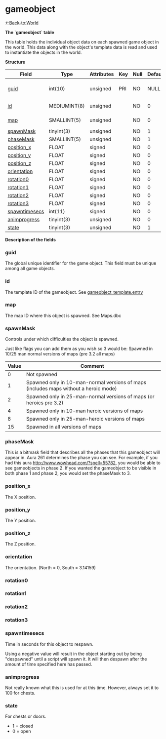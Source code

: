 # gameobject

[<-Back-to:World](database-world.md)

**The \`gameobject\` table**

This table holds the individual object data on each spawned game object in the world. This data along with the object's template data is read and used to instantiate the objects in the world.

**Structure**

| Field               | Type         | Attributes | Key | Null | Default | Extra          | Comment                  |
|---------------------|--------------|------------|-----|------|---------|----------------|--------------------------|
| [guid][1]           | int(10)      | unsigned   | PRI | NO   | NULL    | Auto increment | Global Unique Identifier |
| [id][2]             | MEDIUMINT(8) | unsigned   |     | NO   | 0       |                | Gameobject Identifier    |
| [map][3]            | SMALLINT(5)  | unsigned   |     | NO   | 0       |                | Map Identifier           |
| [spawnMask][4]      | tinyint(3)   | unsigned   |     | NO   | 1       |                |                          |
| [phaseMask][5]      | SMALLINT(5)  | unsigned   |     | NO   | 1       |                |                          |
| [position_x][6]     | FLOAT        | signed     |     | NO   | 0       |                |                          |
| [position_y][7]     | FLOAT        | signed     |     | NO   | 0       |                |                          |
| [position_z][8]     | FLOAT        | signed     |     | NO   | 0       |                |                          |
| [orientation][9]    | FLOAT        | signed     |     | NO   | 0       |                |                          |
| [rotation0][10]     | FLOAT        | signed     |     | NO   | 0       |                |                          |
| [rotation1][11]     | FLOAT        | signed     |     | NO   | 0       |                |                          |
| [rotation2][12]     | FLOAT        | signed     |     | NO   | 0       |                |                          |
| [rotation3][13]     | FLOAT        | signed     |     | NO   | 0       |                |                          |
| [spawntimesecs][14] | int(11)      | signed     |     | NO   | 0       |                |                          |
| [animprogress][15]  | tinyint(3)   | unsigned   |     | NO   | 0       |                |                          |
| [state][16]         | tinyint(3)   | unsigned   |     | NO   | 1       |                |                          |

[1]: #guid
[2]: #id
[3]: #map
[4]: #spawnmask
[5]: #phasemask
[6]: #position_x
[7]: #position_y
[8]: #position_z
[9]: #orientation
[10]: #rotation0
[11]: #rotation1
[12]: #rotation2
[13]: #rotation3
[14]: #spawntimesecs
[15]: #animprogress
[16]: #state

**Description of the fields**

### guid

The global unique identifier for the game object. This field must be unique among all game objects.

### id

The template ID of the gameobject. See [gameobject\_template.entry](http://www.azerothcore.org/wiki/gameobject_template#entry)

### map

The map ID where this object is spawned. See Maps.dbc

### spawnMask

Controls under which difficulties the object is spawned.

Just like flags you can add them as you wish so 3 would be: Spawned in 10/25 man normal versions of maps (pre 3.2 all maps)

| Value | Comment                                                                              |
|-------|--------------------------------------------------------------------------------------|
| 0     | Not spawned                                                                          |
| 1     | Spawned only in 10-man-normal versions of maps (includes maps without a heroic mode) |
| 2     | Spawned only in 25-man-normal versions of maps (or heroics pre 3.2)                  |
| 4     | Spawned only in 10-man heroic versions of maps                                       |
| 8     | Spawned only in 25-man-heroic versions of maps                                       |
| 15    | Spawned in all versions of maps                                                      |

### phaseMask

This is a bitmask field that describes all the phases that this gameobject will appear in. Aura 261 determines the phase you can see. For example, if you had this aura <http://www.wowhead.com/?spell=55782>, you would be able to see gameobjects in phase 2. If you wanted the gameobject to be visible in both phase 1 and phase 2, you would set the phaseMask to 3.

### position\_x

The X position.

### position\_y

The Y position.

### position\_z

The Z position.

### orientation

The orientation. (North = 0, South = 3.14159)

### rotation0

### rotation1

### rotation2

### rotation3

### spawntimesecs

Time in seconds for this object to respawn.

Using a negative value will result in the object starting out by being "despawned" until a script will spawn it. It will then despawn after the amount of time specified here has passed.

### animprogress

Not really known what this is used for at this time. However, always set it to 100 for chests.

### state

For chests or doors.

-   1 = closed
-   0 = open
